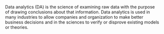 Data analytics (DA) is the science of examining raw data with the purpose of drawing conclusions about that information. Data analytics is used in many industries to allow companies and organization to make better business decisions and in the sciences to verify or disprove existing models or theories. 